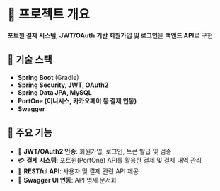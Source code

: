 # 📌 프로젝트 개요  
**포트원 결제 시스템**, **JWT/OAuth 기반 회원가입 및 로그인**을 **백엔드 API**로 구현

## 🔧 기술 스택  
- **Spring Boot** (Gradle)  
- **Spring Security, JWT, OAuth2**  
- **Spring Data JPA, MySQL**  
- **PortOne (이니시스, 카카오페이 등 결제 연동)**  
- **Swagger**  

## 🚀 주요 기능  
- 🔑 **JWT/OAuth2 인증**: 회원가입, 로그인, 토큰 발급 및 검증  
- 💳 **결제 시스템**: 포트원(PortOne) API를 활용한 결제 및 결제 내역 관리  
- 📡 **RESTful API**: 사용자 및 결제 관련 API 제공  
- 📄 **Swagger UI 연동**: API 명세 문서화  
